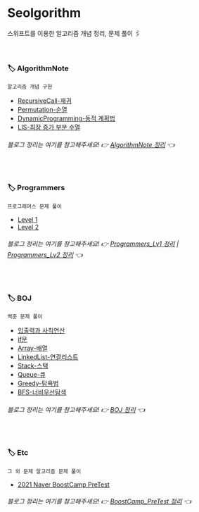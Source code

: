 # Seolgorithm
스위프트를 이용한 알고리즘 개념 정리, 문제 풀이 🖇

</br>

### 🏷 AlgorithmNote
```
알고리즘 개념 구현
```
- [RecursiveCall-재귀](https://github.com/seolhee2750/Seolgorithm/tree/main/AlgorithmNote/RecursiveCall/RecursiveCall)
- [Permutation-순열](https://github.com/seolhee2750/Seolgorithm/tree/main/AlgorithmNote/Permutation/Permutation)
- [DynamicProgramming-동적 계획법](https://github.com/seolhee2750/Seolgorithm/tree/main/AlgorithmNote/DynamicProgramming/DynamicProgramming)
- [LIS-최장 증가 부분 수열](https://github.com/seolhee2750/Seolgorithm/tree/main/AlgorithmNote/LIS/LIS)

###### 블로그 정리는 여기를 참고해주세요! 👉 [AlgorithmNote 정리](https://seolhee2750.tistory.com/category/%F0%9F%93%8D%20Algorithm%20Note/%F0%9F%94%8D%20with%20Swift) 👈

</br>

### 🏷 Programmers
```
프로그래머스 문제 풀이
```
- [Level 1](https://github.com/seolhee2750/Seolgorithm/tree/main/Programmers/Level1/Level1_Programmers)
- [Level 2](https://github.com/seolhee2750/Seolgorithm/tree/main/Programmers/Level2/Level2_Programmers)

###### 블로그 정리는 여기를 참고해주세요! 👉 [Programmers_Lv1 정리](https://seolhee2750.tistory.com/category/%F0%9F%93%8D%20Problem%20Solving%20with%20Swift/%F0%9F%8F%B7%20Programmers%20Lv1) | [Programmers_Lv2 정리](https://seolhee2750.tistory.com/category/%F0%9F%93%8D%20Problem%20Solving%20with%20Swift/%F0%9F%8F%B7%20Programmers%20Lv2) 👈

</br>

### 🏷 BOJ
```
백준 문제 풀이
```
- [입출력과 사칙연산](https://github.com/seolhee2750/Seolgorithm/tree/main/BOJ/%EC%9E%85%EC%B6%9C%EB%A0%A5%EA%B3%BC%20%EC%82%AC%EC%B9%99%EC%97%B0%EC%82%B0/%EC%9E%85%EC%B6%9C%EB%A0%A5%EA%B3%BC%20%EC%82%AC%EC%B9%99%EC%97%B0%EC%82%B0)
- [if문](https://github.com/seolhee2750/Seolgorithm/tree/main/BOJ/if%EB%AC%B8/if%EB%AC%B8)
- [Array-배열](https://github.com/KKP-iOS-Study/Algorithm_Study/tree/main/Seolhee/Array_BOJ/Array_BOJ)
- [LinkedList-연결리스트](https://github.com/KKP-iOS-Study/Algorithm_Study/tree/main/Seolhee/LinkedList_BOJ/LinkedList_BOJ)
- [Stack-스택](https://github.com/KKP-iOS-Study/Algorithm_Study/tree/main/Seolhee/Stack_BOJ/Stack_BOJ)
- [Queue-큐](https://github.com/KKP-iOS-Study/Algorithm_Study/tree/main/Seolhee/Queue_BOJ/Queue_BOJ)
- [Greedy-탐욕법](https://github.com/KKP-iOS-Study/Algorithm_Study/tree/main/Seolhee/Greedy_BOJ/Greedy_BOJ)
- [BFS-너비우선탐색](https://github.com/KKP-iOS-Study/Algorithm_Study/tree/main/Seolhee/BFS_BOJ/BFS_BOJ)

###### 블로그 정리는 여기를 참고해주세요! 👉 [BOJ 정리](https://seolhee2750.tistory.com/category/%F0%9F%93%8D%20Problem%20Solving%20with%20Swift/%F0%9F%8F%B7%20BOJ) 👈

</br>

### 🏷 Etc
```
그 외 문제 알고리즘 문제 풀이
```
- [2021 Naver BoostCamp PreTest](https://github.com/seolhee2750/Seolgorithm/tree/main/BoostCampPreTest/BoostCampPreTest)

###### 블로그 정리는 여기를 참고해주세요! 👉 [BoostCamp_PreTest 정리](https://seolhee2750.tistory.com/category/%F0%9F%93%8D%20Problem%20Solving%20with%20Swift/%F0%9F%90%BE%202021%20BoostCamp%20%EC%9E%90%EA%B0%80%EC%A7%84%EB%8B%A8) 👈
